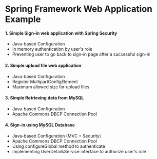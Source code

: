 # Spring Framework Web Application Example

#### 1. Simple Sign-in web application with Spring Security
* Java-based Configuration
* In memory authentication by user's role
* Preventing user to go back to sign-in page after a successful sign-in

#### 2. Simple upload file web application
* Java-based Configuration
* Register MultipartConfigElement
* Maximum allowed size for upload files

#### 3. Simple Retrieving data from MySQL
* Java-based Configuration
* Apache Commons DBCP Connection Pool

#### 4. Sign-in using MySQL Database
* Java-based Configuration (MVC + Security)
* Apache Commons DBCP Connection Pool
* Using configureGlobal method to authenticate
* Implementing UserDetailsService interface to authorize user's role
